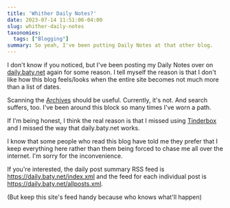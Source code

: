 ```yaml
---
title: 'Whither Daily Notes?'
date: 2023-07-14 11:51:06-04:00
slug: whither-daily-notes
taxonomies:
  tags: ["Blogging"]
summary: So yeah, I've been putting Daily Notes at that other blog.
---
```



I don't know if you noticed, but I've been posting my Daily Notes over on [daily.baty.net](https://daily.baty.net/) again for some reason. I tell myself the reason is that I don't like how this blog feels/looks when the entire site becomes not much more than a list of dates.

Scanning the [Archives](/archives/) should be useful. Currently, it's not. And search suffers, too. I've been around this block so many times I've worn a path. 

If I'm being honest, I think the real reason is that I missed using [Tinderbox](https://eastgate.com/Tinderbox) and I missed the way that daily.baty.net works.

I know that some people who read this blog have told me they prefer that I keep everything here rather than them being forced to chase me all over the internet. I'm sorry for the inconvenience.

If you're interested, the daily post summary RSS feed is https://daily.baty.net/index.xml and the feed for each individual post is https://daily.baty.net/allposts.xml.

(But keep this site's feed handy because who knows what'll happen)

